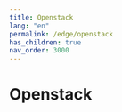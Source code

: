 ```yaml
---
title: Openstack
lang: "en"
permalink: /edge/openstack
has_children: true
nav_order: 3000
---
```


# Openstack

